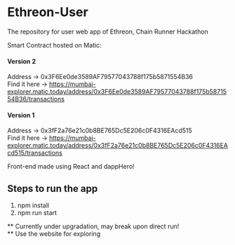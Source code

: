# Ethreon-User
The repository for user web app of Ethreon, Chain Runner Hackathon

Smart Contract hosted on Matic:
#### Version 2
Address -> 0x3F6Ee0de3589AF79577043788f175b5871554B36 <br />
Find it here -> https://mumbai-explorer.matic.today/address/0x3F6Ee0de3589AF79577043788f175b5871554B36/transactions

#### Version 1
Address -> 0x3fF2a76e21c0b8BE765Dc5E206c0F4316EAcd515 <br />
Find it here -> https://mumbai-explorer.matic.today/address/0x3fF2a76e21c0b8BE765Dc5E206c0F4316EAcd515/transactions

Front-end made using React and dappHero! 

## Steps to run the app
1. npm install
2. npm run start

** Currently under upgradation, may break upon direct run! <br />
** Use the website for exploring 
